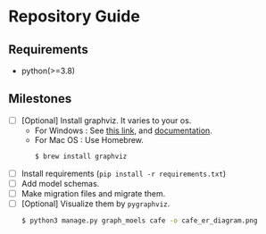 # Repository Guide

## Requirements

- python(>=3.8)

## Milestones


- [ ] [Optional] Install graphviz. It varies to your os.
  - For Windows : See [this link](https://hengbokhan.tistory.com/153), and [documentation](https://pygraphviz.github.io/documentation/stable/install.html#manual-download).
  - For Mac OS : Use Homebrew.
    ```bash
    $ brew install graphviz 
    ```
- [ ] Install requirements (`pip install -r requirements.txt`)
- [ ] Add model schemas.
- [ ] Make migration files and migrate them.
- [ ] [Optional] Visualize them by `pygraphviz`.
  ```bash
  $ python3 manage.py graph_moels cafe -o cafe_er_diagram.png 
  ```
